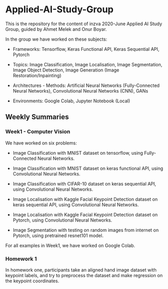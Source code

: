 # Applied-AI-Study-Group

This is the repository for the content of inzva 2020-June Applied AI Study Group, guided by Ahmet Melek and Onur Boyar.

In the group we have worked on these subjects:

* Frameworks: Tensorflow, Keras Functional API, Keras Sequential API, Pytorch

* Topics: Image Classification, Image Localisation, Image Segmentation, Image Object Detection, Image Generation (Image Restoration/Inpainting)

* Architectures - Methods: Artificial Neural Networks (Fully-Connected Neural Networks), Convolutional Neural Networks (CNN), GANs

* Environments: Google Colab, Jupyter Notebook (Local)

## Weekly Summaries

### Week1 - Computer Vision

We have worked on six problems:

* Image Classification with MNIST dataset on tensorflow, using Fully-Connected Neural Networks.

* Image Classification with MNIST dataset on keras functional API, using Convolutional Neural Networks.

* Image Classification with CIFAR-10 dataset on keras sequential API, using Convolutional Neural Networks.

* Image Localisation with Kaggle Facial Keypoint Detection dataset on keras sequential API, using Convolutional Neural Networks.

* Image Localisation with Kaggle Facial Keypoint Detection dataset on Pytorch, using Convolutional Neural Networks.

* Image Segmentation with testing on random images from internet on Pytorch, using pretrained resnet101 model.

For all examples in Week1, we have worked on Google Colab.

### Homework 1

In homework one, participants take an aligned hand image dataset with keypoint labels, and try to preprocess the dataset and make regression on the keypoint coordinates.

